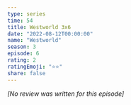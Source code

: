 ```yaml
---
type: series
time: 54
title: Westworld 3x6
date: "2022-08-12T00:00:00"
name: "Westworld"
season: 3
episode: 6
rating: 2
ratingEmoji: "⭐️⭐️"
share: false
---
```


*[No review was written for this episode]*